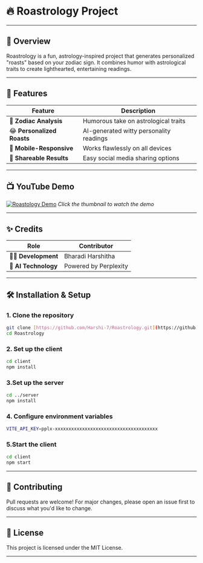 # 🔥 Roastrology Project

---

## 🌟 Overview
Roastrology is a fun, astrology-inspired project that generates personalized "roasts" based on your zodiac sign. It combines humor with astrological traits to create lighthearted, entertaining readings.

---

## 🚀 Features
| Feature             | Description                                   |
|----------------------|-----------------------------------------------|
| 🔮 **Zodiac Analysis** | Humorous take on astrological traits           |
| 😂 **Personalized Roasts** | AI-generated witty personality readings      |
| 📱 **Mobile-Responsive** | Works flawlessly on all devices              |
| 🔗 **Shareable Results** | Easy social media sharing options             |

---

## 📺 YouTube Demo
[![Roastology Demo](https://img.youtube.com/vi/CtaCILTBnfo/0.jpg)](https://youtu.be/CtaCILTBnfo)
*Click the thumbnail to watch the demo*

---

## ✨ Credits
| Role             | Contributor         |
|------------------|--------------------|
| 👩‍💻 **Development** | Bharadi Harshitha   |
| 🔮 **AI Technology**| Powered by Perplexity|

---

## 🛠️ Installation & Setup

### 1. Clone the repository
```bash
git clone [https://github.com/Harshi-7/Roastrology.git](https://github.com/Harshi-7/Roastrology.git)
cd Roastrology
```
### 2. Set up the client
```bash
cd client
npm install
```
### 3.Set up the server
```bash
cd ../server
npm install
```
### 4. Configure environment variables
```bash
VITE_API_KEY=pplx-xxxxxxxxxxxxxxxxxxxxxxxxxxxxxxxxxxxxxx
```
### 5.Start the client
```bash
cd client
npm start
```
---

## 🤝 Contributing
Pull requests are welcome! For major changes, please open an issue first to discuss what you'd like to change.

---

## 📜 License
This project is licensed under the MIT License.

---



